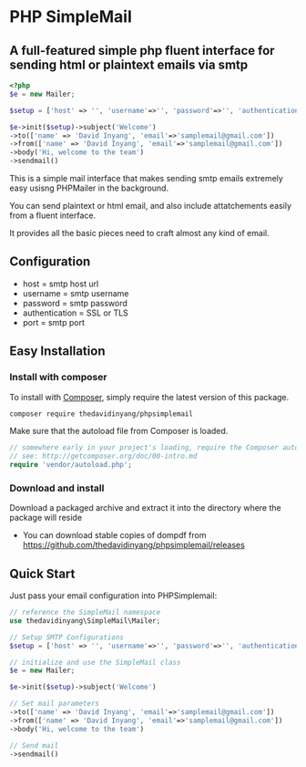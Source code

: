 PHP SimpleMail 
======
## A full-featured simple php fluent interface for sending html or plaintext emails via smtp



```php
<?php
$e = new Mailer;

$setup = ['host' => '', 'username'=>'', 'password'=>'', 'authentication'=>'', 'port'=>''  ]

$e->init($setup)->subject('Welcome')
->to(['name' => 'David Inyang', 'email'=>'samplemail@gmail.com'])
->from(['name' => 'David Inyang', 'email'=>'samplemail@gmail.com'])
->body('Hi, welcome to the team')
->sendmail()
```


This is a simple mail interface that makes sending smtp emails extremely easy usisng PHPMailer in the background.

You can send plaintext or html email, and also include attatchements easily from a fluent interface.

It provides all the basic pieces need to craft almost any kind of email.

## Configuration

- host = smtp host url
- username = smtp username
- password = smtp password
- authentication = SSL or TLS
- port = smtp port

## Easy Installation

### Install with composer

To install with [Composer](https://getcomposer.org/), simply require the
latest version of this package.

```bash
composer require thedavidinyang/phpsimplemail
```

Make sure that the autoload file from Composer is loaded.

```php
// somewhere early in your project's loading, require the Composer autoloader
// see: http://getcomposer.org/doc/00-intro.md
require 'vendor/autoload.php';

```


### Download and install

Download a packaged archive and extract it into the directory where the package will reside

 * You can download stable copies of dompdf from
   https://github.com/thedavidinyang/phpsimplemail/releases


## Quick Start

Just pass your email configuration into PHPSimplemail:

```php
// reference the SimpleMail namespace
use thedavidinyang\SimpleMail\Mailer;

// Setup SMTP Configurations
$setup = ['host' => '', 'username'=>'', 'password'=>'', 'authentication'=>'', 'port'=>''  ]

// initialize and use the SimpleMail class
$e = new Mailer;

$e->init($setup)->subject('Welcome')

// Set mail parameters
->to(['name' => 'David Inyang', 'email'=>'samplemail@gmail.com'])
->from(['name' => 'David Inyang', 'email'=>'samplemail@gmail.com'])
->body('Hi, welcome to the team')

// Send mail
->sendmail()

```
